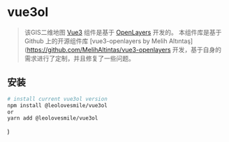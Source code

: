 # vue3ol

> 该GIS二维地图 [Vue3](https://v3.cn.vuejs.org/ "Vue3 Homepage") 组件是基于 [OpenLayers](https://openlayers.org/ "OpenLayers Homepage") 开发的。
> 本组件库是基于 Github 上的开源组件库 [vue3-openlayers by Melih Altıntaş](https://github.com/MelihAltintas/vue3-openlayers 开发，基于自身的需求进行了定制，并且修复了一些问题。

## 安装

```bash
# install current vue3ol version 
npm install @leolovesmile/vue3ol
or
yarn add @leolovesmile/vue3ol
```
)